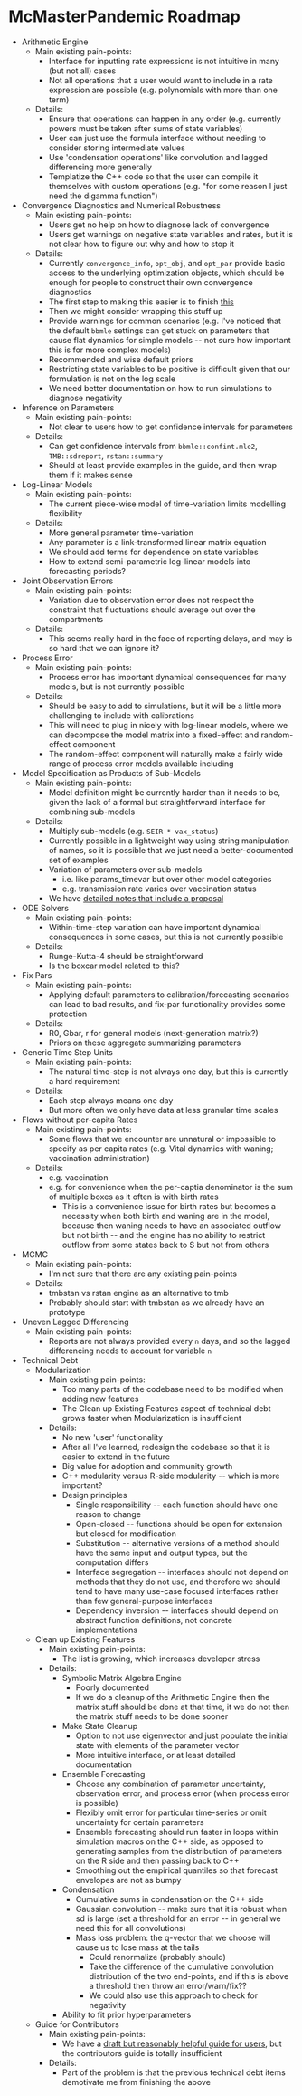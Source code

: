 # McMasterPandemic Roadmap

* Arithmetic Engine
  * Main existing pain-points:
    * Interface for inputting rate expressions is not intuitive in many (but not all) cases
    * Not all operations that a user would want to include in a rate expression are possible (e.g. polynomials with more than one term)
  * Details:
    * Ensure that operations can happen in any order (e.g. currently powers must be taken after sums of state variables)
    * User can just use the formula interface without needing to consider storing intermediate values
    * Use 'condensation operations' like convolution and lagged differencing more generally
    * Templatize the C++ code so that the user can compile it themselves with custom operations (e.g. "for some reason I just need the digamma function")
* Convergence Diagnostics and Numerical Robustness
  * Main existing pain-points:
    * Users get no help on how to diagnose lack of convergence
    * Users get warnings on negative state variables and rates, but it is not clear how to figure out why and how to stop it
  * Details:
    * Currently `convergence_info`, `opt_obj`, and `opt_par` provide basic access to the underlying optimization objects, which should be enough for people to construct their own convergence diagnostics
    * The first step to making this easier is to finish [this](https://canmod.github.io/macpan-book/convergence.html)
    * Then we might consider wrapping this stuff up
    * Provide warnings for common scenarios (e.g. I've noticed that the default `bbmle` settings can get stuck on parameters that cause flat dynamics for simple models -- not sure how important this is for more complex models)
    * Recommended and wise default priors
    * Restricting state variables to be positive is difficult given that our formulation is not on the log scale
    * We need better documentation on how to run simulations to diagnose negativity
* Inference on Parameters
  * Main existing pain-points:
    * Not clear to users how to get confidence intervals for parameters
  * Details:
    * Can get confidence intervals from `bbmle::confint.mle2`, `TMB::sdreport`, `rstan::summary`
    * Should at least provide examples in the guide, and then wrap them if it makes sense
* Log-Linear Models
  * Main existing pain-points:
    * The current piece-wise model of time-variation limits modelling flexibility
  * Details:
    * More general parameter time-variation
    * Any parameter is a link-transformed linear matrix equation
    * We should add terms for dependence on state variables
    * How to extend semi-parametric log-linear models into forecasting periods?
* Joint Observation Errors
  * Main existing pain-points:
    * Variation due to observation error does not respect the constraint that fluctuations should average out over the compartments
  * Details:
    * This seems really hard in the face of reporting delays, and may is so hard that we can ignore it?
* Process Error
  * Main existing pain-points:
    * Process error has important dynamical consequences for many models, but is not currently possible
  * Details:
    * Should be easy to add to simulations, but it will be a little more challenging to include with calibrations
    * This will need to plug in nicely with log-linear models, where we can decompose the model matrix into a fixed-effect and random-effect component
    * The random-effect component will naturally make a fairly wide range of process error models available including 
* Model Specification as Products of Sub-Models
  * Main existing pain-points:
    * Model definition might be currently harder than it needs to be, given the lack of a formal but straightforward interface for combining sub-models 
  * Details:
    * Multiply sub-models (e.g. `SEIR * vax_status`)
    * Currently possible in a lightweight way using string manipulation of names, so it is possible that we just need a better-documented set of examples
    * Variation of parameters over sub-models
      * i.e. like params_timevar but over other model categories 
      * e.g. transmission rate varies over vaccination status
    * We have [detailed notes that include a proposal](https://hackmd.io/@stevencarlislewalker/B1hxAvxBc)
* ODE Solvers
  * Main existing pain-points:
    * Within-time-step variation can have important dynamical consequences in some cases, but this is not currently possible
  * Details:
    * Runge-Kutta-4 should be straightforward
    * Is the boxcar model related to this?
* Fix Pars
  * Main existing pain-points:
    * Applying default parameters to calibration/forecasting scenarios can lead to bad results, and fix-par functionality provides some protection
  * Details:
    * R0, Gbar, r for general models (next-generation matrix?)
    * Priors on these aggregate summarizing parameters
* Generic Time Step Units
  * Main existing pain-points:
    * The natural time-step is not always one day, but this is currently a hard requirement
  * Details:
    * Each step always means one day
    * But more often we only have data at less granular time scales
* Flows without per-capita Rates
  * Main existing pain-points:
    * Some flows that we encounter are unnatural or impossible to specify as per capita rates (e.g. Vital dynamics with waning;  vaccination administration)
  * Details:
    * e.g. vaccination
    * e.g. for convenience when the per-captia denominator is the sum of multiple boxes as it often is with birth rates
      * This is a convenience issue for birth rates but becomes a necessity when both birth and waning are in the model, because then waning needs to have an associated outflow but not birth -- and the engine has no ability to restrict outflow from some states back to S but not from others
* MCMC
  * Main existing pain-points:
    * I'm not sure that there are any existing pain-points
  * Details:
    * tmbstan vs rstan engine as an alternative to tmb
    * Probably should start with tmbstan as we already have an prototype
* Uneven Lagged Differencing
  * Main existing pain-points:
    * Reports are not always provided every `n` days, and so the lagged differencing needs to account for variable `n`
* Technical Debt
  * Modularization
    * Main existing pain-points:
      * Too many parts of the codebase need to be modified when adding new features
      * The Clean up Existing Features aspect of technical debt grows faster when Modularization is insufficient
    * Details:
      * No new 'user' functionality
      * After all I've learned, redesign the codebase so that it is easier to extend in the future
      * Big value for adoption and community growth
      * C++ modularity versus R-side modularity -- which is more important?
      * Design principles
        * Single responsibility -- each function should have one reason to change
        * Open-closed -- functions should be open for extension but closed for modification
        * Substitution -- alternative versions of a method should have the same input and output types, but the computation differs
        * Interface segregation -- interfaces should not depend on methods that they do not use, and therefore we should tend to have many use-case focused interfaces rather than few general-purpose interfaces
        * Dependency inversion -- interfaces should depend on abstract function definitions, not concrete implementations
  * Clean up Existing Features
    * Main existing pain-points:
      * The list is growing, which increases developer stress
    * Details:
      * Symbolic Matrix Algebra Engine
        * Poorly documented
        * If we do a cleanup of the Arithmetic Engine then the matrix stuff should be done at that time, it we do not then the matrix stuff needs to be done sooner
      * Make State Cleanup
        * Option to not use eigenvector and just populate the initial state with elements of the parameter vector
        * More intuitive interface, or at least detailed documentation
      * Ensemble Forecasting
        * Choose any combination of parameter uncertainty, observation error, and process error (when process error is possible)
        * Flexibly omit error for particular time-series or omit uncertainty for certain parameters
        * Ensemble forecasting should run faster in loops within simulation macros on the C++ side, as opposed to generating samples from the distribution of parameters on the R side and then passing back to C++
        * Smoothing out the empirical quantiles so that forecast envelopes are not as bumpy
      * Condensation
        * Cumulative sums in condensation on the C++ side
        * Gaussian convolution -- make sure that it is robust when sd is large (set a threshold for an error -- in general we need this for all convolutions)
        * Mass loss problem: the q-vector that we choose will cause us to lose mass at the tails
          * Could renormalize (probably should)
          * Take the difference of the cumulative convolution distribution of the two end-points, and if this is above a threshold then throw an error/warn/fix??
          * We could also use this approach to check for negativity
      * Ability to fit prior hyperparameters
  * Guide for Contributors
    * Main existing pain-points:
      * We have a [draft but reasonably helpful guide for users](https://canmod.github.io/macpan-book/), but the contributors guide is totally insufficient
    * Details:
      * Part of the problem is that the previous technical debt items demotivate me from finishing the above
